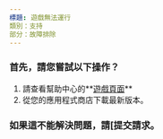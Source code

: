 ```yaml
---
標題: 遊戲無法運行
類別：支持 
部分：故障排除
---
```

### 首先，請您嘗試以下操作？


1. 請查看幫助中心的**[遊戲頁面](https://help.Studycat.com/hc/en-us/categories/34781881763353-Gameplay)**
2. 從您的應用程式商店下載最新版本。


### 如果這不能解決問題，請[提交請求。